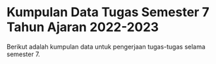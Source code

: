 # Kumpulan Data Tugas Semester 7 Tahun Ajaran 2022-2023
Berikut adalah kumpulan data untuk pengerjaan tugas-tugas selama semester 7.
